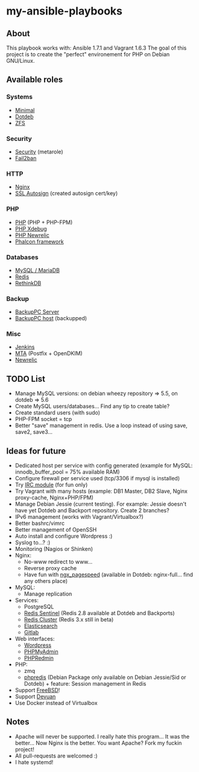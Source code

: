 my-ansible-playbooks
====================

About
-----
This playbook works with: Ansible 1.7.1 and Vagrant 1.6.3
The goal of this project is to create the "perfect" environement for PHP on Debian GNU/Linux.

Available roles
---------------

### Systems 

- [Minimal](roles/minimal)
- [Dotdeb](roles/dotdeb)
- [ZFS](roles/zfs)


### Security
- [Security](roles/security) (metarole)
- [Fail2ban](roles/fail2ban)

### HTTP

- [Nginx](roles/nginx)
- [SSL Autosign](roles/ssl_autosign) (created autosign cert/key)

### PHP

- [PHP](roles/php) (PHP + PHP-FPM)
- [PHP Xdebug](roles/php-xdebug)
- [PHP Newrelic](roles/php-newrelic)
- [Phalcon framework](roles/php-phalcon)


### Databases

- [MySQL / MariaDB](roles/mysql)
- [Redis](roles/redis)
- [RethinkDB](roles/rethinkdb)

### Backup 

- [BackupPC Server](roles/backuppc)
- [BackupPC host](roles/backuppc_host) (backupped)

### Misc

- [Jenkins](roles/jenkins)
- [MTA](roles/mta) (Postfix + OpenDKIM)
- [Newrelic](roles/newrelic_common)



TODO List
---------

- Manage MySQL versions: on debian wheezy repository => 5.5, on dotdeb => 5.6
- Create MySQL users/databases... Find any tip to create table?
- Create standard users (with sudo)
- PHP-FPM socket = tcp
- Better "save" management in redis. Use a loop instead of using save, save2, save3...


Ideas for future
----------------

- Dedicated host per service with config generated (example for MySQL: innodb\_buffer\_pool = 75% available RAM)
- Configure firewall per service used (tcp/3306 if mysql is installed)
- Try [IRC module](http://docs.ansible.com/irc_module.html) (for fun only)
- Try Vagrant with many hosts (example: DB1 Master, DB2 Slave, Nginx proxy-cache, Nginx+PHP/FPM)
- Manage Debian Jessie (current testing). For example: Jessie doesn't have yet Dotdeb and Backport repository. Create 2 branches?
- IPv6 management (works with Vagrant/Virtualbox?)
- Better bashrc/vimrc
- Better management of OpenSSH
- Auto install and configure Wordpress :)
- Syslog to...? :)
- Monitoring (Nagios or Shinken)
- Nginx:
  - No-www redirect to www...
  - Reverse proxy cache
  - Have fun with [ngx\_pagespeed](https://github.com/pagespeed/ngx_pagespeed) (available in Dotdeb: nginx-full... find any others place)
- MySQL:
  - Manage replication
- Services:
  - PostgreSQL
  - [Redis Sentinel](http://redis.io/topics/sentinel) (Redis 2.8 available at Dotdeb and Backports)
  - [Redis Cluster](http://redis.io/topics/cluster-tutorial) (Redis 3.x still in beta)
  - [Elasticsearch](http://www.elasticsearch.org/guide/en/elasticsearch/reference/current/setup-repositories.html)
  - [Gitlab](https://about.gitlab.com/downloads/)
- Web interfaces:
  - [Wordpress](https://wordpress.org/)
  - [PHPMyAdmin](http://www.phpmyadmin.net)
  - [PHPRedmin](https://github.com/sasanrose/phpredmin)
- PHP:
  - zmq
  - [phpredis](https://github.com/nicolasff/phpredis) (Debian Package only available on Debian Jessie/Sid or Dotdeb) + feature: Session management in Redis
- Support [FreeBSD](http://www.freebsd.org)!
- Support [Devuan](https://www.devuan.org)
- Use Docker instead of Virtualbox

Notes
-----

- Apache will never be supported. I really hate this program... It was the better... Now Nginx is the better. You want Apache? Fork my fuckin project!
- All pull-requests are welcomed :)
- I hate systemd!

